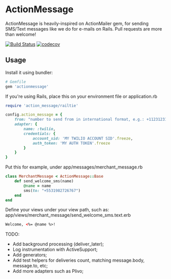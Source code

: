 # ActionMessage

ActionMessage is heavily-inspired on ActionMailer gem, for sending SMS/Text messages like we do for e-mails on Rails.
Pull requests are more than welcome!

[![Build Status](https://travis-ci.org/dballona/actionmessage.svg?branch=master)](https://travis-ci.org/dballona/actionmessage)
[![codecov](https://codecov.io/gh/dballona/actionmessage/branch/master/graph/badge.svg)](https://codecov.io/gh/dballona/actionmessage)


## Usage

Install it using bundler:

```ruby
# Gemfile
gem 'actionmessage'
```

If you're using Rails, place this on your environment file or application.rb
```ruby
require 'action_message/railtie'

config.action_message = {
	from: "number to send from in international format, e.g.: +11231231234", 
	adapter: { 
		name: :twilio,
		credentials: {
			account_sid: 'MY TWILIO ACCOUNT SID'.freeze,
			auth_token: 'MY AUTH TOKEN'.freeze
		}
	}
}
```

Put this for example, under app/messages/merchant_message.rb
```ruby
class MerchantMessage < ActionMessage::Base
	def send_welcome_sms(name)
		@name = name
		sms(to: "+5531982726767")
	end
end
```

Define your views under your view path, such as: app/views/merchant_message/send_welcome_sms.text.erb
```html
Welcome, <%= @name %>!
```

TODO:

- Add background processing (deliver_later);
- Log instrumentation with ActiveSupport;
- Add generators;
- Add test helpers for deliveries count, matching message.body, message.to, etc; 
- Add more adapters such as Plivo;

